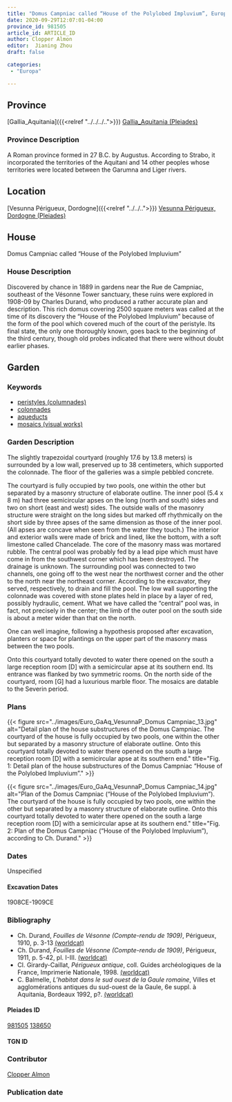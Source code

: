 ```yaml
---
title: "Domus Campniac called “House of the Polylobed Impluvium”, Europa"
date: 2020-09-29T12:07:01-04:00
province_id: 981505
article_id: ARTICLE_ID
author: Clopper Almon
editor:  Jianing Zhou
draft: false

categories:
 - "Europa"

---
```


## Province
[Gallia_Aquitania]({{<relref "../../../..">}})
[Gallia_Aquitania (Pleiades)](https://pleiades.stoa.org/places/981505)

### Province Description
<!-- DESCRIPTION -->
A Roman province formed in 27 B.C. by Augustus. According to Strabo, it incorporated the territories of the Aquitani and 14 other peoples whose territories were located between the Garumna and Liger rivers.

## Location
[Vesunna Périgueux, Dordogne]({{<relref "../../..">}})
[Vesunna Périgueux, Dordogne (Pleiades)](https://pleiades.stoa.org/places/138650)

<!--### Location Description-->

<!-- LEAVE THIS BLANK FOR NOW -->



<!--### Sublocation Description-->

<!-- DESCRIPTION -->



## House
Domus Campniac called “House of the Polylobed Impluvium”


### House Description
Discovered by chance in 1889 in gardens near the Rue de Campniac, southeast of the Vésonne Tower sanctuary, these ruins were explored in 1908-09 by Charles Durand, who produced a rather accurate plan and description.  This rich domus covering 2500 square meters was called at the time of its discovery the “House of the Polylobed Impluvium” because of the form of the pool which covered much of the court of the peristyle.  Its final state, the only one thoroughly known, goes back to the beginning of the third century, though old probes indicated that there were without doubt earlier phases.


## Garden


### Keywords
- [peristyles (columnades)](http://vocab.getty.edu/page/aat/300004029)
- [colonnades](http://vocab.getty.edu/page/aat/300002613)
- [aqueducts](http://vocab.getty.edu/page/aat/300006165)
- [mosaics (visual works)](http://vocab.getty.edu/page/aat/300015342)

### Garden Description
The slightly trapezoidal courtyard (roughly 17.6 by 13.8 meters) is surrounded by a low wall, preserved up to 38 centimeters, which supported the colonnade.  The floor of the galleries was a simple pebbled concrete.

The courtyard is fully occupied by two pools, one within the other but separated by a masonry structure of elaborate outline.  The inner pool (5.4 x 8 m) had three semicircular apses on the long (north and south) sides and two on short (east and west) sides.  The outside walls of the masonry structure were straight on the long sides but marked off rhythmically on the short side by three apses of the same dimension as those of the inner pool. (All apses are concave when seen from the water they touch.)  The interior and exterior walls were made of brick and lined, like the bottom, with a soft limestone called Chancelade. The core of the masonry mass was mortared rubble.  The central pool was probably fed by a lead pipe which must have come in from the southwest corner which has been destroyed.  The drainage is unknown.  The surrounding pool was connected to two channels, one going off to the west near the northwest corner and the other to the north near the northeast corner.  According to the excavator, they served, respectively, to drain and fill the pool.  The low wall supporting the colonnade was covered with stone plates held in place by a layer of red, possibly hydraulic, cement. What we have called the “central” pool was, in fact, not precisely in the center; the limb of the outer pool on the south side is about a meter wider than that on the north.

One can well imagine, following a hypothesis proposed after excavation, planters or space for plantings on the upper part of the masonry mass between the two pools.  

Onto this courtyard totally devoted to water there opened on the south a large reception room [D] with a semicircular apse at its southern end.  Its entrance was flanked by two symmetric rooms.  On the north side of the courtyard, room [G] had a luxurious marble floor.  The mosaics are datable to the Severin period.


<!--### Maps-->

<!--
OLD WAY (DO NOT USE)
![alt_text](../../images/image_name.ext)
*CAPTION*

NEW WAY ↓↓↓↓
{{< figure src="../../images/image_name.ext" alt="ALT_TEXT" title="CAPTION" >}}
-->

### Plans
{{< figure src="../images/Euro_GaAq_VesunnaP_Domus Campniac_13.jpg" alt="Detail plan of the house substructures of the Domus Campniac. The courtyard of the house is fully occupied by two pools, one within the other but separated by a masonry structure of elaborate outline. Onto this courtyard totally devoted to water there opened on the south a large reception room [D] with a semicircular apse at its southern end." title="Fig. 1: Detail plan of the house substructures of the Domus Campniac “House of the Polylobed Impluvium”." >}}

{{< figure src="../images/Euro_GaAq_VesunnaP_Domus Campniac_14.jpg" alt="Plan of the Domus Campniac (“House of the Polylobed Impluvium”). The courtyard of the house is fully occupied by two pools, one within the other but separated by a masonry structure of elaborate outline. Onto this courtyard totally devoted to water there opened on the south a large reception room [D] with a semicircular apse at its southern end." title="Fig. 2:  Plan of the Domus Campniac (“House of the Polylobed Impluvium”), according to Ch. Durand." >}}

<!--### Images-->


### Dates
Unspecified

#### Excavation Dates
1908CE-1909CE

### Bibliography
* Ch. Durand, *Fouilles de Vésonne (Compte-rendu de 1909)*, Périgueux, 1910, p. 3-13 [(worldcat)](http://www.worldcat.org/oclc/82853152)
* Ch. Durand, *Fouilles de Vésonne (Compte-rendu de 1909)*, Périgueux, 1911, p. 5-42, pl. I-III. [(worldcat)](http://www.worldcat.org/oclc/82853152)
* Cl. Girardy-Caillat, *Périgueux antique*, coll. Guides archéologiques de la France, Imprimerie Nationale, 1998. [(worldcat)](http://www.worldcat.org/oclc/40173502)
* C. Balmelle, *L’habitat dans le sud ouest de la Gaule romaine*, Villes et agglomérations antiques du sud-ouest de la Gaule, 6e suppl. à Aquitania, Bordeaux 1992, p?. [(worldcat)](http://www.worldcat.org/oclc/716289240)


<!--#### Periodo ID-->

<!-- [PERIODO_ID](https://pleiades.stoa.org/places/PLEIADES_ID) -->

#### Pleiades ID
[981505](https://pleiades.stoa.org/places/981505)
[138650](https://pleiades.stoa.org/places/138650)

#### TGN ID


### Contributor
[Clopper Almon](https://globalmaryland.umd.edu/content/clopper-almon)

### Publication date


<!--### Related articles-->

<!-- Links to other related articles. Leave blank for now -->
